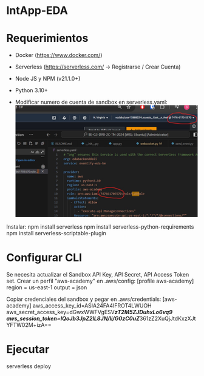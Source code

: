 # IntApp-EDA

# Requerimientos
- Docker (https://www.docker.com/)
- Serverless (https://serverless.com/ -> Registrarse / Crear Cuenta)
- Node JS y NPM (v21.1.0+)
- Python 3.10+

- Modificar numero de cuenta de sandbox en serverless.yaml: 
![alt text](.doc/image.png)

Instalar: 
npm install serverless
npm install serverless-python-requirements
npm install serverless-scriptable-plugin

# Configurar CLI
Se necesita actualizar el Sandbox API Key, API Secret, API Access Token set. Crear un perfil "aws-academy" en .aws/config:
[profile aws-academy]
region = us-east-1
output = json

Copiar credenciales del sandbox y pegar en .aws/credentials:
[aws-academy]
aws_access_key_id=ASIA24FA4IFROT4LWUOH
aws_secret_access_key=dGwxWWFVgESV*******zT2M5ZJDuhxLo6vq9
aws_session_token=IQoJb3JpZ2lL8JN/li/G0zC0uZ*******361zZ2XuQjJtdKxzXJtYFTW02M+izA==


# Ejecutar
serverless deploy
